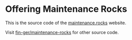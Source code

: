 # Offering Maintenance Rocks

This is the source code of the [maintenance.rocks](https://maintenance.rocks/) website.

Visit [fin-ger/maintenance-rocks](https://github.com/fin-ger/maintenance-rocks) for other source code.
